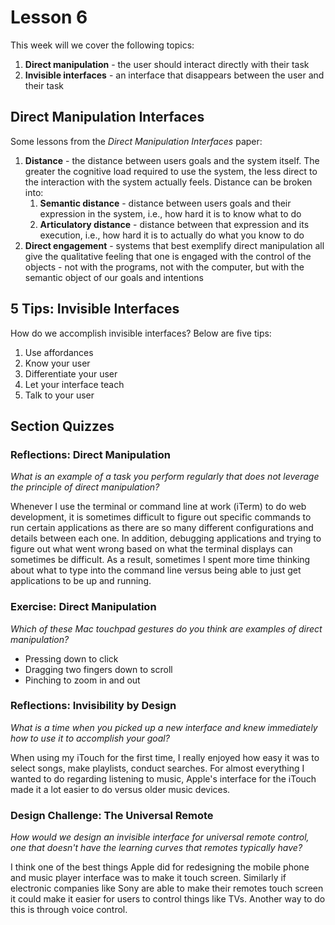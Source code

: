 # Lesson 6

This week will we cover the following topics:

1. **Direct manipulation** - the user should interact directly with their task
2. **Invisible interfaces** - an interface that disappears between the user and their task

## Direct Manipulation Interfaces

Some lessons from the _Direct Manipulation Interfaces_ paper:

1. **Distance** - the distance between users goals and the system itself. The greater the cognitive load required to use the system, the less direct to the interaction with the system actually feels. Distance can be broken into:
   1. **Semantic distance** - distance between users goals and their expression in the system, i.e., how hard it is to know what to do
   2. **Articulatory distance** - distance between that expression and its execution, i.e., how hard it is to actually do what you know to do
2. **Direct engagement** - systems that best exemplify direct manipulation all give the qualitative feeling that one is engaged with the control of the objects - not with the programs, not with the computer, but with the semantic object of our goals and intentions

## 5 Tips: Invisible Interfaces

How do we accomplish invisible interfaces? Below are five tips:

1. Use affordances
2. Know your user
3. Differentiate your user
4. Let your interface teach
5. Talk to your user

## Section Quizzes

### Reflections: Direct Manipulation

_What is an example of a task you perform regularly that does not leverage the principle of direct manipulation?_

Whenever I use the terminal or command line at work (iTerm) to do web development, it is sometimes difficult to figure out specific commands to run certain applications as there are so many different configurations and details between each one. In addition, debugging applications and trying to figure out what went wrong based on what the terminal displays can sometimes be difficult. As a result, sometimes I spent more time thinking about what to type into the command line versus being able to just get applications to be up and running.

### Exercise: Direct Manipulation

_Which of these Mac touchpad gestures do you think are examples of direct manipulation?_

- Pressing down to click
- Dragging two fingers down to scroll
- Pinching to zoom in and out

### Reflections: Invisibility by Design

_What is a time when you picked up a new interface and knew immediately how to use it to accomplish your goal?_

When using my iTouch for the first time, I really enjoyed how easy it was to select songs, make playlists, conduct searches. For almost everything I wanted to do regarding listening to music, Apple's interface for the iTouch made it a lot easier to do versus older music devices.

### Design Challenge: The Universal Remote

_How would we design an invisible interface for universal remote control, one that doesn't have the learning curves that remotes typically have?_

I think one of the best things Apple did for redesigning the mobile phone and music player interface was to make it touch screen. Similarly if electronic companies like Sony are able to make their remotes touch screen it could make it easier for users to control things like TVs. Another way to do this is through voice control.
